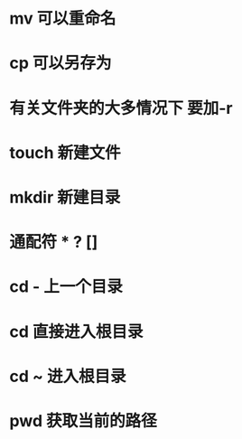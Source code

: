 # mv 可以重命名

# cp 可以另存为

# 有关文件夹的大多情况下 要加-r

# touch 新建文件

# mkdir 新建目录

# 通配符 \* ? []

# cd - 上一个目录

# cd 直接进入根目录

# cd ~ 进入根目录

# pwd 获取当前的路径
